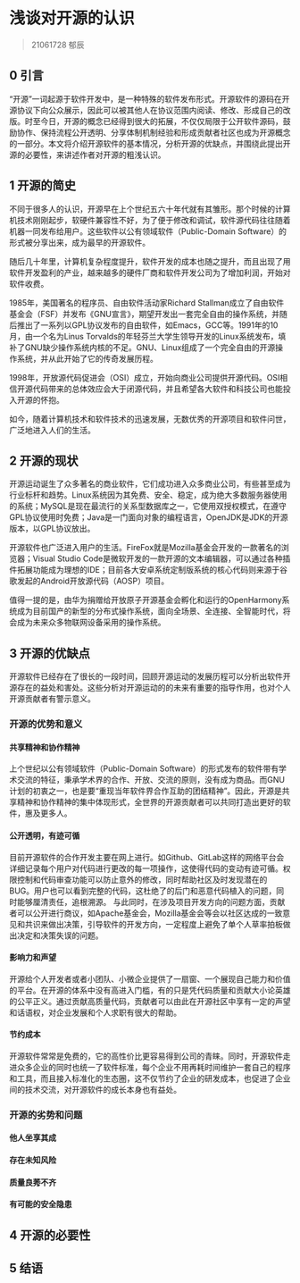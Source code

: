 # 浅谈对开源的认识
> 21061728 郁辰

## 0 引言
“开源”一词起源于软件开发中，是一种特殊的软件发布形式。开源软件的源码在开源协议下向公众展示，因此可以被其他人在协议范围内阅读、修改、形成自己的改版。时至今日，开源的概念已经得到很大的拓展，不仅仅局限于公开软件源码，鼓励协作、保持流程公开透明、分享体制机制经验和形成贡献者社区也成为开源概念的一部分。本文将介绍开源软件的基本情况，分析开源的优缺点，并围绕此提出开源的必要性，来讲述作者对开源的粗浅认识。

## 1 开源的简史
不同于很多人的认识，开源早在上个世纪五六十年代就有其雏形。那个时候的计算机技术刚刚起步，软硬件兼容性不好，为了便于修改和调试，软件源代码往往随着机器一同发布给用户。这些软件以公有领域软件（Public-Domain Software）的形式被分享出来，成为最早的开源软件。

随后几十年里，计算机复杂程度提升，软件开发的成本也随之提升，而且出现了用软件开发盈利的产业，越来越多的硬件厂商和软件开发公司为了增加利润，开始对软件收费。

1985年，美国著名的程序员、自由软件活动家Richard Stallman成立了自由软件基金会（FSF）并发布《GNU宣言》，期望开发出一套完全自由的操作系统，并随后推出了一系列以GPL协议发布的自由软件，如Emacs，GCC等。1991年的10月，由一个名为Linus Torvalds的年轻芬兰大学生领导开发的Linux系统发布，填补了GNU缺少操作系统内核的不足。GNU、Linux组成了一个完全自由的开源操作系统，并从此开始了它的传奇发展历程。

1998年，开放源代码促进会（OSI）成立，开始向商业公司提供开源代码。OSI相信开源代码带来的总体效应会大于闭源代码，并且希望各大软件和科技公司也能投入开源的怀抱。

如今，随着计算机技术和软件技术的迅速发展，无数优秀的开源项目和软件问世，广泛地进入人们的生活。

## 2 开源的现状
开源运动诞生了众多著名的商业软件，它们成功进入众多商业公司，有些甚至成为行业标杆和趋势。Linux系统因为其免费、安全、稳定，成为绝大多数服务器使用的系统；MySQL是现在最流行的关系型数据库之一，它使用双授权模式，在遵守GPL协议使用时免费；Java是一门面向对象的编程语言，OpenJDK是JDK的开源版本，以GPL协议放出。

开源软件也广泛进入用户的生活。FireFox就是Mozilla基金会开发的一款著名的浏览器；Visual Studio Code是微软开发的一款开源的文本编辑器，可以通过各种插件拓展功能成为理想的IDE；目前各大安卓系统定制版系统的核心代码则来源于谷歌发起的Android开放源代码（AOSP）项目。

值得一提的是，由华为捐赠给开放原子开源基金会孵化和运行的OpenHarmony系统成为目前国产的新型的分布式操作系统，面向全场景、全连接、全智能时代，将会成为未来众多物联网设备采用的操作系统。

## 3 开源的优缺点
开源软件已经存在了很长的一段时间，回顾开源运动的发展历程可以分析出软件开源存在的益处和害处。这些分析对开源运动的的未来有重要的指导作用，也对个人开源贡献者有警示意义。
### 开源的优势和意义
#### 共享精神和协作精神
上个世纪以公有领域软件（Public-Domain Software）的形式发布的软件带有学术交流的特征，秉承学术界的合作、开放、交流的原则，没有成为商品。而GNU计划的初衷之一，也是要“重现当年软件界合作互助的团结精神”。因此，开源是共享精神和协作精神的集中体现形式，全世界的开源贡献者可以共同打造出更好的软件，惠及更多人。
#### 公开透明，有迹可循
目前开源软件的合作开发主要在网上进行。如Github、GitLab这样的网络平台会详细记录每个用户对代码进行更改的每一项操作，这使得代码的变动有迹可循。权限控制和代码审查功能可以防止意外的修改，同时帮助社区及时发现潜在的BUG。用户也可以看到完整的代码，这杜绝了的后门和恶意代码植入的问题，同时能够厘清责任，追根溯源。
与此同时，在涉及项目开发方向的问题方面，贡献者可以公开进行商议，如Apache基金会，Mozilla基金会等会以社区达成的一致意见和共识来做出决策，引导软件的开发方向，一定程度上避免了单个人草率拍板做出决定和决策失误的问题。
#### 影响力和声望
开源给个人开发者或者小团队、小微企业提供了一扇窗、一个展现自己能力和价值的平台。在开源的体系中没有高进入门槛，有的只是凭代码质量和贡献大小论英雄的公平正义。通过贡献高质量代码，贡献者可以由此在开源社区中享有一定的声望和话语权，对企业发展和个人求职有很大的帮助。
#### 节约成本
开源软件常常是免费的，它的高性价比更容易得到公司的青睐。同时，开源软件走进众多企业的同时也统一了软件标准，每个企业不用再耗时间维护一套自己的程序和工具，而且接入标准化的生态圈，这不仅节约了企业的研发成本，也促进了企业间的技术交流，对开源软件的成长本身也有益处。
### 开源的劣势和问题
#### 他人坐享其成

#### 存在未知风险

#### 质量良莠不齐

#### 有可能的安全隐患
## 4 开源的必要性

## 5 结语